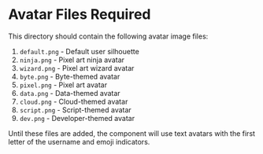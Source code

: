 # Avatar Files Required

This directory should contain the following avatar image files:

1. `default.png` - Default user silhouette
2. `ninja.png` - Pixel art ninja avatar
3. `wizard.png` - Pixel art wizard avatar
4. `byte.png` - Byte-themed avatar
5. `pixel.png` - Pixel art avatar
6. `data.png` - Data-themed avatar
7. `cloud.png` - Cloud-themed avatar
8. `script.png` - Script-themed avatar
9. `dev.png` - Developer-themed avatar

Until these files are added, the component will use text avatars with the first letter of the username and emoji indicators. 